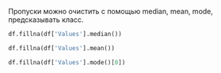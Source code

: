 Пропуски можно очистить с помощью median, mean, mode, предсказывать класс.

``` python
df.fillna(df['Values'].median()) 
```

``` python
df.fillna(df['Values'].mean())  
```

``` python
df.fillna(df['Values'].mode()[0])  
```

